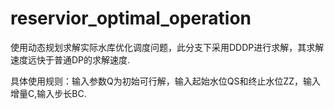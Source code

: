 # reservior_optimal_operation
使用动态规划求解实际水库优化调度问题，此分支下采用DDDP进行求解，其求解速度远快于普通DP的求解速度.

具体使用规则：输入参数Q为初始可行解，输入起始水位QS和终止水位ZZ，输入增量C,输入步长BC.
